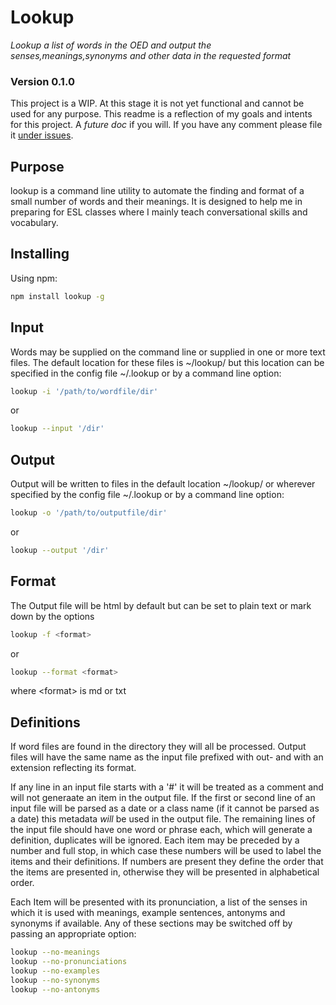 # Lookup
_Lookup a list of words in the OED and output the senses,meanings,synonyms and other data in the requested format_

### Version 0.1.0

This project is a WIP.  At this stage it is not yet functional and cannot be used for any purpose.  This readme is a reflection of my goals and intents for this project.  A _future doc_ if you will.  If you have any comment please file it [under issues](https://github.com/flurbius/lookup/issues/).

## Purpose

lookup is a command line utility to automate the finding and format of a small number of words and their meanings.  It is designed to help me in preparing for ESL classes where I mainly teach conversational skills and vocabulary.


## Installing

Using npm:

```bash
npm install lookup -g
```

## Input

Words may be supplied on the command line or supplied in one or more text files.  The default location for these files is ~/lookup/ but this location can be specified in the config file ~/.lookup or by a command line option: 

```bash
lookup -i '/path/to/wordfile/dir' 
```
or
```bash
lookup --input '/dir'
```

## Output

Output will be written to files in the default location ~/lookup/ or wherever specified by the config file ~/.lookup or by a command line option:
```bash
lookup -o '/path/to/outputfile/dir' 
```
or
```bash
lookup --output '/dir'
```

## Format

The Output file will be html by default but can be set to plain text or mark down by the options

```bash
lookup -f <format>
```
or
```bash
lookup --format <format>
```
where \<format> is md or txt

## Definitions

If word files are found in the directory they will all be processed.  Output files will have the same name as the input file prefixed with out- and with an extension reflecting its format.

If any line in an input file starts with a '#' it will be treated as a comment and will not generaate an item in the output file.  If the first or second line of an input file will be parsed as a date or a class name (if it cannot be parsed as a date) this metadata _will_ be used in the output file.  The remaining lines of the input file should have one word or phrase each, which will generate a definition, duplicates will be ignored.  Each item may be preceded by a number and full stop, in which case these numbers will be used to label the items and their definitions.  If numbers are present they define the order that the items are presented in, otherwise they will be presented in alphabetical order. 

Each Item will be presented with its pronunciation, a list of the senses in which it is used with meanings, example sentences, antonyms and synonyms if available.  Any of these sections may be switched off by passing an appropriate option:

```bash
lookup --no-meanings
lookup --no-pronunciations
lookup --no-examples
lookup --no-synonyms
lookup --no-antonyms
```
